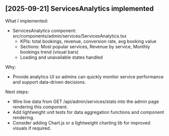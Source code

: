 
## [2025-09-21] ServicesAnalytics implemented
What I implemented:
- ServicesAnalytics component: src/components/admin/services/ServicesAnalytics.tsx
  - KPIs: total bookings, revenue, conversion rate, avg booking value
  - Sections: Most popular services, Revenue by service, Monthly bookings trend (visual bars)
  - Loading and unavailable states handled

Why:
- Provide analytics UI so admins can quickly monitor service performance and support data-driven decisions.

Next steps:
- Wire live data from GET /api/admin/services/stats into the admin page rendering this component.
- Add lightweight unit tests for data aggregation functions and component rendering.
- Consider adding Chart.js or a lightweight charting lib for improved visuals if required.
